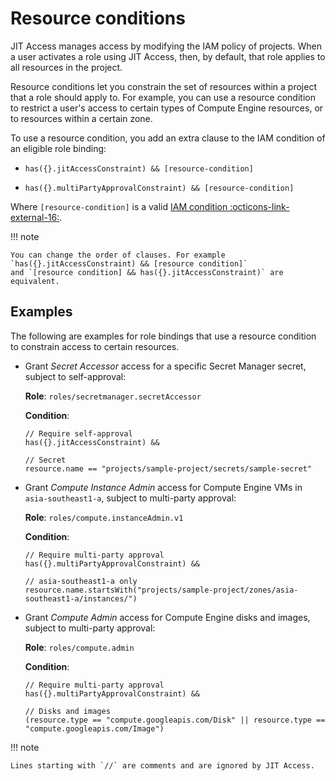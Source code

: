 # Resource conditions

JIT Access manages access by modifying the IAM policy of projects. When a user activates a role using
JIT Access, then, by default, that role applies to all resources in the project.

Resource conditions let you constrain the set of resources within a project that a role should apply to.
For example, you can use a resource condition to restrict a user's access to certain types of Compute Engine resources,
or to resources within a certain zone.

To use a resource condition, you add an extra clause to the IAM condition of an eligible role binding:

*   `has({}.jitAccessConstraint) && [resource-condition]`

*   `has({}.multiPartyApprovalConstraint) && [resource-condition]`

Where `[resource-condition]` is a valid [IAM condition :octicons-link-external-16:](https://cloud.google.com/iam/docs/conditions-overview).


!!! note

    You can change the order of clauses. For example `has({}.jitAccessConstraint) && [resource condition]`
    and `[resource condition] && has({}.jitAccessConstraint)` are equivalent.


## Examples

The following are examples for role bindings that use a resource condition to constrain access to certain
resources. 

*   Grant _Secret Accessor_ access for a specific Secret Manager secret, subject to self-approval:

    **Role**: `roles/secretmanager.secretAccessor`

    **Condition**:

        // Require self-approval
        has({}.jitAccessConstraint) &&

        // Secret
        resource.name == "projects/sample-project/secrets/sample-secret"

*   Grant _Compute Instance Admin_ access for Compute Engine VMs in `asia-southeast1-a`, subject to multi-party approval:

    **Role**: `roles/compute.instanceAdmin.v1`

    **Condition**:

        // Require multi-party approval
        has({}.multiPartyApprovalConstraint) &&

        // asia-southeast1-a only
        resource.name.startsWith("projects/sample-project/zones/asia-southeast1-a/instances/")


*   Grant _Compute Admin_ access for Compute Engine disks and images, subject to multi-party approval:

    **Role**: `roles/compute.admin`

    **Condition**:

        // Require multi-party approval
        has({}.multiPartyApprovalConstraint) &&

        // Disks and images
        (resource.type == "compute.googleapis.com/Disk" || resource.type == "compute.googleapis.com/Image")

!!! note

    Lines starting with `//` are comments and are ignored by JIT Access.